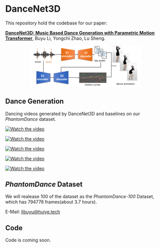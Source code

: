 # DanceNet3D

This repository hold the codebase for our paper:

**[DanceNet3D: Music Based Dance Generation with Parametric Motion Transformer](https://arxiv.org/abs/2103.10206)**, Buyu Li, Yongchi Zhao, Lu Sheng.

<p align="center">
    <img src="Resource/overview.png", width=70%>
</p>

## Dance Generation

Dancing videos generated by DanceNet3D and baselines on our *PhantomDance* dataset.

[![Watch the video](https://huiye-tech.github.io/files/YouDingTian.png)](https://huiye-tech.github.io/files/YouDingTian.mp4)

[![Watch the video](https://huiye-tech.github.io/files/StayTonight.png)](https://huiye-tech.github.io/files/StayTonight.mp4)

[![Watch the video](https://huiye-tech.github.io/files/NiZuiZuiZuiZhongYao.png)](https://huiye-tech.github.io/files/NiZuiZuiZuiZhongYao.mp4)

[![Watch the video](https://huiye-tech.github.io/files/MangZhong.png)](https://huiye-tech.github.io/files/MangZhong.mp4)

[![Watch the video](https://huiye-tech.github.io/files/Girls.png)](https://huiye-tech.github.io/files/Girls.mp4)


## *PhantomDance* Dataset

We will realease 100 of the dataset as the *PhantomDance-100* Dataset, which has 794776 frames(about 3.7 hours).

E-Mail: libuyu@huiye.tech

## Code

Code is coming soon.